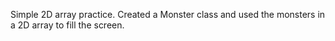 Simple 2D array practice. Created a Monster class and used the monsters in a 2D array to fill the screen. 
